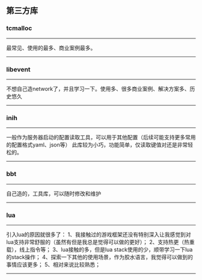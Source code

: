 ## 第三方库


### tcmalloc

---

最常见、使用的最多、商业案例最多。</br>

---

### libevent

---

不想自己造network了，并且学习一下。使用多、很多商业案例、解决方案多、历史悠久</br>

---

### inih

---

一般作为服务器启动的配置读取工具，可以用于其他配置（后续可能支持更多常用的配置格式yaml、json等）
此库较为小巧，功能简单，仅读取键值对还是非常轻松的。

---

### bbt

---

自己造的，工具库，可以随时修改和维护

---

### lua

---

引入lua的原因就很多了：
1、我接触过的游戏框架还没有特别深入让我感觉到对lua支持非常舒服的（虽然有但是我总是觉得可以做的更好）；
2、支持热更（热重载），线上指令等；
3、lua接触的多，但是lua stack使用的少，顺带学习一下lua的stack操作；
4、探索一下其他的使用场景，作为胶水语言，我觉得可以做到的事情应该更多；
5、相对来说比较熟悉；

---